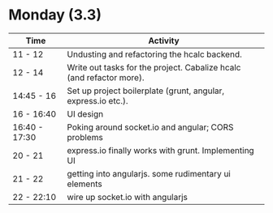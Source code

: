 # Monday (3.3)

Time | Activity
---- | ---
11 - 12    | Undusting and refactoring the hcalc backend.
12 - 14    | Write out tasks for the project. Cabalize hcalc (and refactor more).
14:45 - 16 | Set up project boilerplate (grunt, angular, express.io etc.).
16 - 16:40 | UI design
16:40 - 17:30 | Poking around socket.io and angular; CORS problems
20 - 21    | express.io finally works with grunt. Implementing UI
21 - 22    | getting into angularjs. some rudimentary ui elements
22 - 22:10 | wire up socket.io with angularjs

